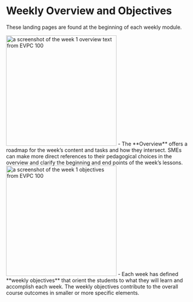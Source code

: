 # Weekly Overview and Objectives

These landing pages are found at the beginning of each 
weekly module. 


<img src="Week 1 Overview from EVPC 100.png" alt="a screenshot of the week 1 overview text from EVPC 100" width="300" thumbnail="true"/>
- The **Overview** offers a roadmap for the week’s 
content and tasks and how they intersect. 
SMEs can make more direct references to their pedagogical 
choices in the overview and clarify the beginning and end 
points of the week’s lessons.


<img src="Week 1 Objectives from EVPC 100.png" alt="a screenshot of the week 1 objectives from EVPC 100" width="300" thumbnail="true"/>
- Each week has defined **weekly objectives** that orient the 
students to what they will learn and accomplish each week. 
The weekly objectives contribute to the overall course 
outcomes in smaller or more specific elements. 


<img src="" alt=""/>

